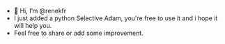 - 👋 Hi, I’m @renekfr
- I just added a python Selective Adam, you're free to use it and i hope it will help you.
- Feel free to share or add some improvement.

<!---
renekfr/renekfr is a ✨ special ✨ repository because its `README.md` (this file) appears on your GitHub profile.
You can click the Preview link to take a look at your changes.
--->
